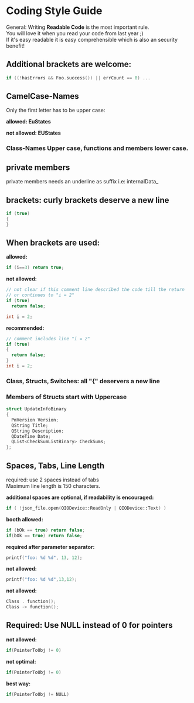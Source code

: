 

# Coding Style Guide

General:
Writing **Readable Code** is the most important rule.  
You will love it when you read your code from last year ;)  
If it's easy readable it is easy comprehensible which is also an security benefit!

## Additional brackets are welcome:
```c++
if ((!hasErrors && Foo.success()) || errCount == 0) ...
```

## CamelCase-Names
Only the first letter has to be upper case:  

**allowed: EuStates**  

**not allowed: EUStates**

### Class-Names Upper case, functions and members lower case.

## private members
private members needs an underline as suffix i.e: internalData_

## brackets: curly brackets deserve a new line
```c++
if (true)
{
}
```
## When brackets are used:
**allowed:**  
```c++
if (i==3) return true;
```
  
**not allowed:**  
```c++
// not clear if this comment line described the code till the return 
// or continues to "i = 2"
if (true)
  return false;

int i = 2;
```

**recommended:**  
```c++
// comment includes line "i = 2" 
if (true)
{
  return false;
}
int i = 2;
```
### Class, Structs, Switches: all "{" deservers a new line

### Members of Structs start with Uppercase
```c++
struct UpdateInfoBinary
{
  PmVersion Version;
  QString Title;
  QString Description;
  QDateTime Date;
  QList<CheckSumListBinary> CheckSums;
};
```

## Spaces, Tabs, Line Length
required: use 2 spaces instead of tabs  
Maximum line length is 150 characters.

**additional spaces are optional, if readability is encouraged:**  
```c++
if ( !json_file.open(QIODevice::ReadOnly | QIODevice::Text) )
```
  
**booth allowed:**  
```c++
if (bOk == true) return false;
if(bOk == true) return false;
```
  
**required after parameter separator:** 
```c++
printf("foo: %d %d", 13, 12);
```

**not allowed:**  
```c++
printf("foo: %d %d",13,12);
```

**not allowed:**  
```c++
Class . function();
Class -> function();
```

## Required: Use NULL instead of 0 for pointers

**not allowed:**  
```c++
if(PointerToObj != 0)
```

**not optimal:**  
```c++
if(PointerToObj != 0)
```

**best way:**  
```c++
if(PointerToObj != NULL)
```
